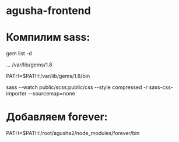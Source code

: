 agusha-frontend
===============
Компилим sass:
===
gem list -d

... /var/lib/gems/1.8

PATH=$PATH:/var/lib/gems/1.8/bin

sass --watch public/scss:public/css --style compressed -r sass-css-importer --sourcemap=none

Добавляем forever:
===
PATH=$PATH:/root/agusha2/node_modules/forever/bin
